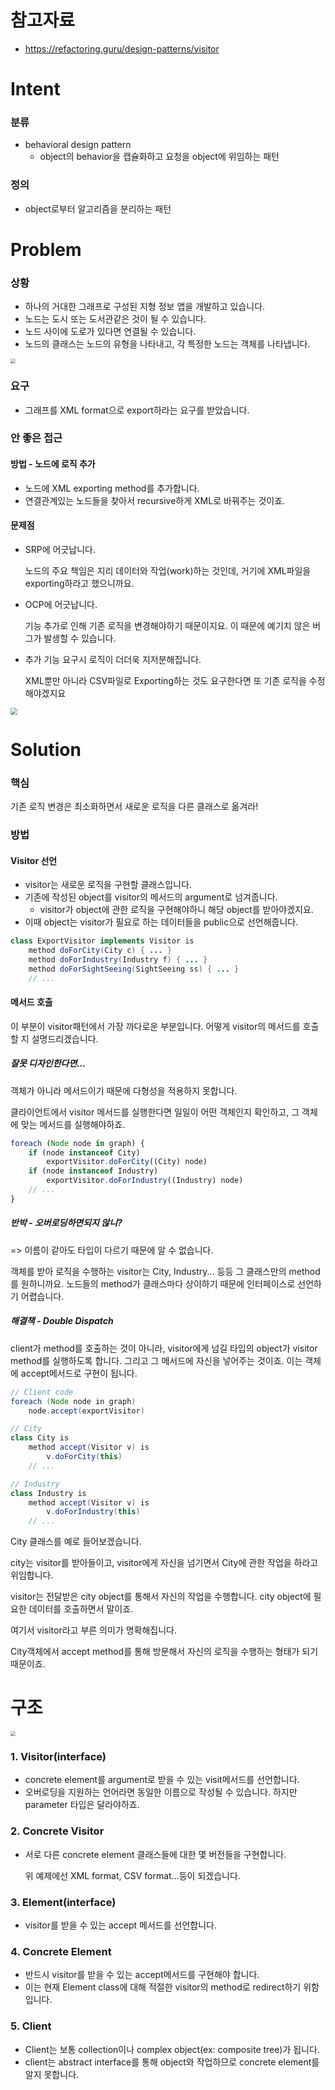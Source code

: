 # 참고자료

* https://refactoring.guru/design-patterns/visitor



# Intent

### 분류

* behavioral design pattern
  * object의 behavior을 캡슐화하고 요청을 object에 위임하는 패턴



### 정의

* object로부터 알고리즘을 분리하는 패턴



# Problem

### 상황

* 하나의 거대한 그래프로 구성된 지형 정보 앱을 개발하고 있습니다.
* 노드는 도시 또는 도서관같은 것이 될 수 있습니다.
* 노드 사이에 도로가 있다면 연결될 수 있습니다.
* 노드의 클래스는 노드의 유형을 나타내고, 각 특정한 노드는 객체를 나타냅니다.

<img src="https://refactoring.guru/images/patterns/diagrams/visitor/problem1-2x.png" style="zoom:50%;" />

### 요구

* 그래프를 XML format으로 export하라는 요구를 받았습니다.



### 안 좋은 접근

#### 방법 - 노드에 로직 추가

* 노드에 XML exporting method를 추가합니다.
* 연결관계있는 노드들을 찾아서 recursive하게 XML로 바꿔주는 것이죠.



#### 문제점

* SRP에 어긋납니다.

  노드의 주요 책임은 지리 데이터와 작업(work)하는 것인데, 거기에 XML파일을 exporting하라고 했으니까요.

* OCP에 어긋납니다.

  기능 추가로 인해 기존 로직을 변경해야하기 때문이지요. 이 때문에 예기치 않은 버그가 발생할 수 있습니다.

* 추가 기능 요구시 로직이 더더욱 지저분해집니다.

  XML뿐만 아니라 CSV파일로 Exporting하는 것도 요구한다면 또 기존 로직을 수정해야겠지요

<img src="https://refactoring.guru/images/patterns/diagrams/visitor/problem2-en-2x.png" style="zoom: 67%;" />



# Solution

### 핵심

기존 로직 변경은 최소화하면서 새로운 로직을 다른 클래스로 옮겨라! 



### 방법

#### Visitor 선언

* visitor는 새로운 로직을 구현할 클래스입니다.
* 기존에 작성된 object를 visitor의 메서드의 argument로 넘겨줍니다.
  * visitor가 object에 관한 로직을 구현해야하니 해당 object를 받아야겠지요.
* 이때 object는 visitor가 필요로 하는 데이터들을 public으로 선언해줍니다.

```java
class ExportVisitor implements Visitor is
    method doForCity(City c) { ... }
    method doForIndustry(Industry f) { ... }
    method doForSightSeeing(SightSeeing ss) { ... }
    // ...
```



#### 메서드 호출

이 부분이 visitor패턴에서 가장 까다로운 부분입니다. 어떻게 visitor의 메서드를 호출할 지 설명드리겠습니다.



##### 잘못 디자인한다면...

객체가 아니라 메서드이기 때문에 다형성을 적용하지 못합니다.

클라이언트에서 visitor 메서드를 실행한다면 일일이 어떤 객체인지 확인하고, 그 객체에 맞는 메서드를 실행해야하죠.

```javascript
foreach (Node node in graph) {
    if (node instanceof City)
        exportVisitor.doForCity((City) node)
    if (node instanceof Industry)
        exportVisitor.doForIndustry((Industry) node)
    // ...
}
```

##### 반박 - 오버로딩하면되지 않니?

=> 이름이 같아도 타입이 다르기 때문에 알 수 없습니다.

객체를 받아 로직을 수행하는 visitor는 City, Industry... 등등 그 클래스만의 method를 원하니까요. 노드들의 method가 클래스마다 상이하기 때문에 인터페이스로 선언하기 어렵습니다.



##### 해결책 - Double Dispatch

client가 method를 호출하는 것이 아니라, visitor에게 넘길 타입의 object가 visitor method를 실행하도록 합니다. 그리고 그 메서드에 자신을 넣어주는 것이죠. 이는 객체에 accept메서드로 구현이 됩니다.

```java
// Client code
foreach (Node node in graph)
    node.accept(exportVisitor)

// City
class City is
    method accept(Visitor v) is
        v.doForCity(this)
    // ...

// Industry
class Industry is
    method accept(Visitor v) is
        v.doForIndustry(this)
    // ...
```

City 클래스를 예로 들어보겠습니다.

city는 visitor를 받아들이고, visitor에게 자신을 넘기면서 City에 관한 작업을 하라고 위임합니다.

visitor는 전달받은 city object를 통해서 자신의 작업을 수행합니다. city object에 필요한 데이터를 호출하면서 말이죠.



여기서 visitor라고 부른 의미가 명확해집니다.

City객체에서 accept method를 통해 방문해서 자신의 로직을 수행하는 형태가 되기 때문이죠.



# 구조

<img src="https://refactoring.guru/images/patterns/diagrams/visitor/structure-en-2x.png" style="zoom: 50%;" />

### 1. Visitor(interface)

* concrete element를 argument로 받을 수 있는 visit메서드를 선언합니다.
* 오버로딩을 지원하는 언어라면 동일한 이름으로 작성될 수 있습니다. 하지만 parameter 타입은 달라야하죠.



### 2. Concrete Visitor

* 서로 다른 concrete element 클래스들에 대한 몇 버전들을 구현합니다.

  위 예제에선 XML format, CSV format...등이 되겠습니다.



### 3. Element(interface)

* visitor를 받을 수 있는 accept 메서드를 선언합니다.



### 4. Concrete Element

* 반드시 visitor를 받을 수 있는 accept메서드를 구현해야 합니다.
* 이는 현재 Element class에 대해 적절한 visitor의 method로 redirect하기 위함입니다.



### 5. Client

* Client는 보통 collection이나 complex object(ex: composite tree)가 됩니다.
* client는 abstract interface를 통해 object와 작업하므로 concrete element를 알지 못합니다.

